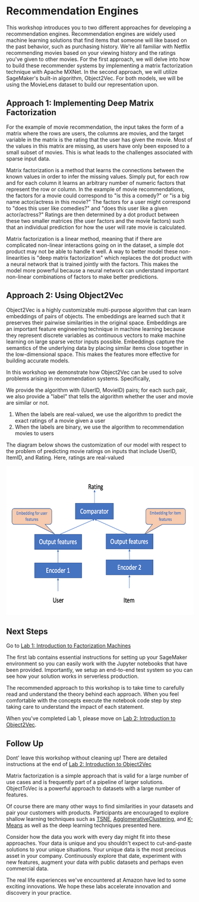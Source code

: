 # Recommendation Engines

This workshop introduces you to two different approaches for developing a recommendation engines. Recommendation engines are widely used machine learning solutions that find items that someone will like based on the past behavior, such as purchasing history. We're all familiar with Netflix recommending movies based on your viewing history and the ratings you've given to other movies. For the first approach, we will delve into how to build these recommender systems by implementing a matrix factorization technique with Apache MXNet. In the second approach, we will utilize SageMaker's built-in algorithm, Object2Vec. For both models, we will be using the MovieLens dataset to build our representation upon.

## Approach 1: Implementing Deep Matrix Factorization

For the example of movie recommendation, the input takes the form of a matrix where the rows are users, the columns are movies, and the target variable in the matrix is the rating that the user has given the movie. Most of the values in this matrix are missing, as users have only been exposed to a small subset of movies. This is what leads to the challenges associated with sparse input data.

Matrix factorization is a method that learns the connections between the known values in order to infer the missing values. Simply put, for each row and for each column it learns an arbitrary number of numeric factors that represent the row or column. In the example of movie recommendations, the factors for a movie could correspond to "is this a comedy?" or "is a big name actor/actress in this movie?" The factors for a user might correspond to "does this user like comedies?" and "does this user like a given actor/actress?" Ratings are then determined by a dot product between these two smaller matrices (the user factors and the movie factors) such that an individual prediction for how the user will rate movie is calculated. 

Matrix factorization is a linear method, meaning that if there are complicated non-linear interactions going on in the dataset, a simple dot product may not be able to handle it well. A way to better model these non-linearities is "deep matrix factorization" which replaces the dot product with a neural network that is trained jointly with the factors. This makes the model more powerful because a neural network can understand important non-linear combinations of factors to make better predictions.

## Approach 2: Using Object2Vec

Object2Vec is a highly customizable multi-purpose algorithm that can learn embeddings of pairs of objects. The embeddings are learned such that it preserves their pairwise similarities in the original space. Embeddings are an important feature engineering technique in machine learning because they represent discrete variables as continuous vectors to make machine learning on large sparse vector inputs possible. Embeddings capture the semantics of the underlying data by placing similar items close together in the low-dimensional space. This makes the features more effective for building accurate  models. 

In this workshop we demonstrate how Object2Vec can be used to solve problems arising in recommendation systems. Specifically,

We provide the algorithm with (UserID, MovieID) pairs; for each such pair, we also provide a "label" that tells the algorithm whether the user and movie are similar or not. 
1. When the labels are real-valued, we use the algorithm to predict the exact ratings of a movie given a user
1. When the labels are binary, we use the algorithm to recommendation movies to users

The diagram below shows the customization of our model with respect to the problem of predicting movie ratings on inputs that include UserID, ItemID, and Rating. Here, ratings are real-valued

<img src="images/image_ml_rating.png" height="400" width="600">

## Next Steps

Go to [Lab 1: Introduction to Factorization Machines](Lab1%20-%20Introduction%20to%20Factorization%20Machines) 

The first lab contains essential instructions for setting up your SageMaker environment so you can easily work with the Jupyter notebooks that have been provided. Importantly, we setup an end-to-end test system so you can see how your solution works in serverless production. 

The recommended approach to this workshop is to take time to carefully read and understand the theory behind each approach. When you feel comfortable with the concepts execute the notebook code step by step taking care to understand the impact of each statement. 

When you've completed Lab 1, please move on [Lab 2: Introduction to Object2Vec](Lab2%20-%20Introduction%20to%20Object2Vec). 

## Follow Up

Dont' leave this workshop without cleaning up! There are detailed instructions at the end of [Lab 2: Introduction to Object2Vec](Lab2%20-%20Introduction%20to%20Object2Vec)

Matrix factorization is a simple approach that is valid for a large number of use cases and is frequently part of a pipeline of larger solutions. ObjectToVec is a powerful approach to datasets with a large number of features. 

Of course there are many other ways to find similarities in your datasets and pair your customers with products. Participants are encouraged to explore shallow learning techniques such as [TSNE](https://scikit-learn.org/stable/modules/generated/sklearn.manifold.TSNE.html), [AgglomerativeClustering](https://scikit-learn.org/stable/modules/generated/sklearn.cluster.AgglomerativeClustering.html), and [K-Means](https://scikit-learn.org/stable/modules/generated/sklearn.cluster.KMeans.html) as well as the deep learning techniques presented here. 

Consider how the data you work with every day might fit into these approaches. Your data is unique and you shouldn't expect to cut-and-paste solutions to your unique situations. Your unique data is the most precious asset in your company. Continuously explore that date, experiment with new features, augment your data with public datasets and perhaps even commercial data. 

The real life experiences we've encountered at Amazon have led to some exciting innovations. We hope these labs accelerate innovation and discovery in your practice. 
